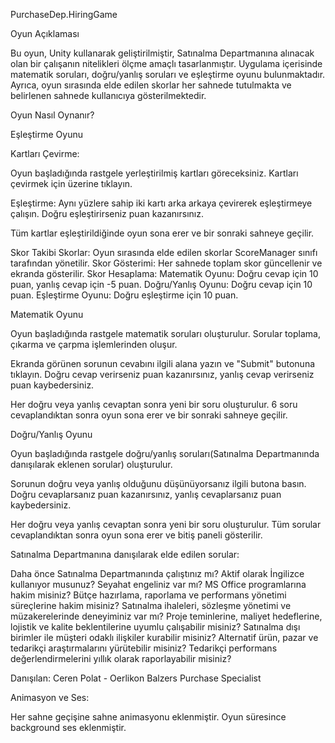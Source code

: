 PurchaseDep.HiringGame

Oyun Açıklaması

Bu oyun, Unity kullanarak geliştirilmiştir, Satınalma Departmanına alınacak olan bir çalışanın nitelikleri ölçme amaçlı tasarlanmıştır.
Uygulama içerisinde matematik soruları, doğru/yanlış soruları ve eşleştirme oyunu bulunmaktadır.
Ayrıca, oyun sırasında elde edilen skorlar 
her sahnede tutulmakta ve belirlenen sahnede kullanıcıya gösterilmektedir.

Oyun Nasıl Oynanır?

Eşleştirme Oyunu

Kartları Çevirme:

Oyun başladığında rastgele yerleştirilmiş kartları göreceksiniz.
Kartları çevirmek için üzerine tıklayın.

Eşleştirme:
Aynı yüzlere sahip iki kartı arka arkaya çevirerek eşleştirmeye çalışın.
Doğru eşleştirirseniz puan kazanırsınız.


Tüm kartlar eşleştirildiğinde oyun sona erer ve bir sonraki sahneye geçilir.

Skor Takibi
Skorlar: Oyun sırasında elde edilen skorlar ScoreManager sınıfı tarafından yönetilir.
Skor Gösterimi: Her sahnede toplam skor güncellenir ve ekranda gösterilir.
Skor Hesaplama:
Matematik Oyunu: Doğru cevap için 10 puan, yanlış cevap için -5 puan.
Doğru/Yanlış Oyunu: Doğru cevap için 10 puan.
Eşleştirme Oyunu: Doğru eşleştirme için 10 puan.


Matematik Oyunu

Oyun başladığında rastgele matematik soruları oluşturulur.
Sorular toplama, çıkarma ve çarpma işlemlerinden oluşur.

Ekranda görünen sorunun cevabını ilgili alana yazın ve "Submit" butonuna tıklayın.
Doğru cevap verirseniz puan kazanırsınız, yanlış cevap verirseniz puan kaybedersiniz.

Her doğru veya yanlış cevaptan sonra yeni bir soru oluşturulur.
6 soru cevaplandıktan sonra oyun sona erer ve bir sonraki sahneye geçilir.

Doğru/Yanlış Oyunu


Oyun başladığında rastgele doğru/yanlış soruları(Satınalma Departmanında danışılarak eklenen sorular) oluşturulur.

Sorunun doğru veya yanlış olduğunu düşünüyorsanız ilgili butona basın.
Doğru cevaplarsanız puan kazanırsınız, yanlış cevaplarsanız puan kaybedersiniz.

Her doğru veya yanlış cevaptan sonra yeni bir soru oluşturulur.
Tüm sorular cevaplandıktan sonra oyun sona erer ve bitiş paneli gösterilir.

Satınalma Departmanına danışılarak elde edilen sorular: 

Daha önce Satınalma Departmanında çalıştınız mı? 
Aktif olarak İngilizce kullanıyor musunuz? 
Seyahat engeliniz var mı? 
MS Office programlarına hakim misiniz? 
Bütçe hazırlama, raporlama ve performans yönetimi süreçlerine hakim misiniz? 
Satınalma ihaleleri, sözleşme yönetimi ve müzakerelerinde deneyiminiz var mı? 
Proje teminlerine, maliyet hedeflerine, lojistik ve kalite beklentilerine uyumlu çalışabilir misiniz? 
Satınalma dışı birimler ile müşteri odaklı ilişkiler kurabilir misiniz? 
Alternatif ürün, pazar ve tedarikçi araştırmalarını yürütebilir misiniz? 
Tedarikçi performans değerlendirmelerini yıllık olarak raporlayabilir misiniz?

Danışılan: Ceren Polat - Oerlikon Balzers Purchase Specialist

Animasyon ve Ses:

Her sahne geçişine sahne animasyonu eklenmiştir.
Oyun süresince background ses eklenmiştir.



